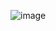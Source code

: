 ![image](https://github.com/gzhengli/YOLO-for-my-data/blob/master/screen%20of%20anchors%20command.png
)
